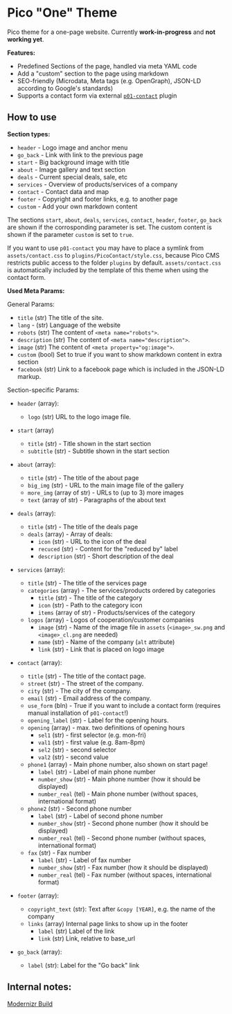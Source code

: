 Pico "One" Theme
==============

Pico theme for a one-page website. Currently **work-in-progress** and **not working yet**.

**Features:**

- Predefined Sections of the page, handled via meta YAML code
- Add a "custom" section to the page using markdown
- SEO-friendly (Microdata, Meta tags (e.g. OpenGraph), JSON-LD according to Google's standards)
- Supports a contact form via external [`p01-contact`](https://github.com/nliautaud/p01contact) plugin

How to use
----------

**Section types:**

- `header` - Logo image and anchor menu
- `go_back` - Link with link to the previous page
- `start` - Big background image with title
- `about` - Image gallery and text section
- `deals` - Current special deals, sale, etc
- `services` - Overview of products/services of a company
- `contact` - Contact data and map
- `footer` - Copyright and footer links, e.g. to another page
- `custom` - Add your own markdown content

The sections `start`, `about`, `deals`, `services`, `contact`, `header`, `footer`, `go_back` are shown if the corrosponding parameter is set. The custom content is shown if the parameter `custom` is set to `true`.

If you want to use `p01-contact` you may have to place a symlink from `assets/contact.css` to `plugins/PicoContact/style.css`, because Pico CMS restricts public access to the folder `plugins` by default.
`assets/contact.css` is automatically included by the template of this theme when using the contact form.

**Used Meta Params:**

General Params:

- `title` (str) The title of the site.
- `lang` - (str) Language of the website
- `robots` (str) The content of `<meta name="robots">`.
- `description` (str) The content of `<meta name="description">`.
- `image` (str) The content of `<meta property="og:image">`.
- `custom` (bool) Set to true if you want to show markdown content in extra section 
- `facebook` (str) Link to a facebook page which is included in the JSON-LD markup.

Section-specific Params:

- `header` (array):
    - `logo` (str) URL to the logo image file.

- `start` (array)
    - `title` (str) - Title shown in the start section
    - `subtitle` (str) - Subtitle shown in the start section

- `about` (array):
    - `title` (str) - The title of the about page
    - `big_img` (str) - URL to the main image file of the gallery
    - `more_img` (array of str) - URLs to (up to 3) more images
    - `text` (array of str) - Paragraphs of the about text

- `deals` (array):
    - `title` (str) - The title of the deals page
    - `deals` (array) - Array of deals:
        - `icon` (str) - URL to the icon of the deal
        - `recuced` (str) - Content for the "reduced by" label
        - `description` (str) - Short description of the deal

- `services` (array):
    - `title` (str) - The title of the services page
    - `categories` (array) - The services/products ordered by categories
        - `title` (str) - The title of the category
        - `icon` (str) - Path to the category icon
        - `items` (array of str) - Products/services of the category
    - `logos` (array) - Logos of cooperation/customer companies
        - `image` (str) - Name of the image file in `assets` (`<image>_sw.png` and `<image>_cl.png` are needed)
        - `name` (str) - Name of the company (`alt` attribute)
        - `link` (str) - Link that is placed on logo image

- `contact` (array):
    - `title` (str) - The title of the contact page.
    - `street` (str) - The street of the company.
    - `city` (str) - The city of the company.
    - `email` (str) - Email address of the company.
    - `use_form` (bln) - True if you want to include a contact form (requires manual installation of `p01-contact`!)
    - `opening_label` (str) - Label for the opening hours.
    - `opening` (array) - max. two definitions of opening hours
        - `sel1` (str) - first selector (e.g. mon-fri)
        - `val1` (str) - first value (e.g. 8am-8pm)
        - `sel2` (str) - second selector
        - `val2` (str) - second value
    - `phone1` (array) - Main phone number, also shown on start page!
        - `label` (str) - Label of main phone number
        - `number_show` (str) - Main phone number (how it should be displayed)
        - `number_real` (tel) - Main phone number (without spaces, international format)
    - `phone2` (str) - Second phone number
        - `label` (str) - Label of second phone number
        - `number_show` (str) - Second phone number (how it should be displayed)
        - `number_real` (tel) - Second phone number (without spaces, international format)
    - `fax` (str) - Fax number
        - `label` (str) - Label of fax number
        - `number_show` (str) - Fax number (how it should be displayed)
        - `number_real` (tel) - Fax number (without spaces, international format)

- `footer` (array):
    - `copyright_text` (str): Text after `&copy [YEAR]`, e.g. the name of the company
    - `links` (array) Internal page links to show up in the footer
        - `label` (str) Label of the link
        - `link` (str) Link, relative to base_url

- `go_back` (array):
    - `label` (str): Label for the "Go back" link

Internal notes:
-------------------

[Modernizr Build](https://codepen.io/anon/pen/WzQwej)